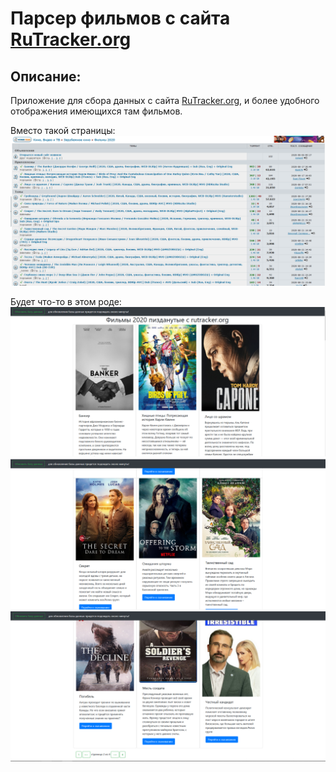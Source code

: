 # Парсер фильмов с сайта [RuTracker.org](https://rutracker.org)

## Описание:
Приложение для сбора данных с сайта [RuTracker.org](https://rutracker.org), и более удобного отображения имеющихся там фильмов.

Вместо такой страницы:
![Иллюстрация к проекту](https://github.com/tihon49/rutracker_django_parser/blob/master/rutracker/images/raw.png)

Будет что-то в этом роде:
![Иллюстрация к проекту](https://github.com/tihon49/rutracker_django_parser/blob/master/rutracker/images/good1.png)
![Иллюстрация к проекту](https://github.com/tihon49/rutracker_django_parser/blob/master/rutracker/images/good2.png)
![Иллюстрация к проекту](https://github.com/tihon49/rutracker_django_parser/blob/master/rutracker/images/good3.png)



